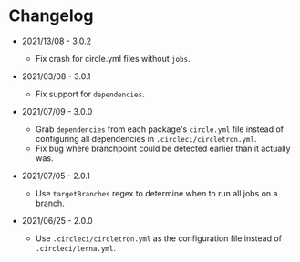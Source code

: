 # Changelog

- 2021/13/08 - 3.0.2

  - Fix crash for circle.yml files without `jobs`.

- 2021/03/08 - 3.0.1

  - Fix support for `dependencies`.

- 2021/07/09 - 3.0.0

  - Grab `dependencies` from each package's `circle.yml` file instead of configuring all dependencies in `.circleci/circletron.yml`.
  - Fix bug where branchpoint could be detected earlier than it actually was.

- 2021/07/05 - 2.0.1

  - Use `targetBranches` regex to determine when to run all jobs on a branch.

- 2021/06/25 - 2.0.0

  - Use `.circleci/circletron.yml` as the configuration file instead of `.circleci/lerna.yml`.
